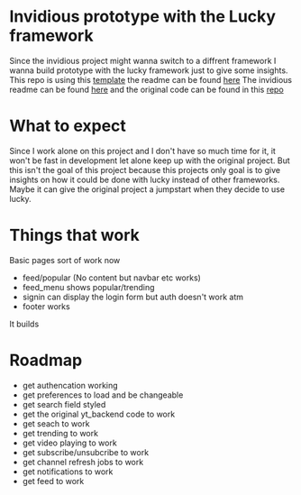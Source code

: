 # Invidious prototype with the Lucky framework

Since the invidious project might wanna switch to a diffrent framework I wanna build prototype with the lucky framework just to give some insights.
This repo is using this [template](https://github.com/stephendolan/lucky_jumpstart/) the readme can be found [here](https://github.com/11Tuvork28/Invidious_lucky_prototype/blob/main/README_TEMPLATE.md)
The invidious readme can be found [here](https://github.com/iv-org/invidious/blob/master/README.md) and the original code can be found in this [repo](https://github.com/iv-org/invidious/)

# What to expect

Since I work alone on this project and I don't have so much time for it, it won't be fast in development let alone keep up with the original project.
But this isn't the goal of this project because this projects only goal is to give insights on how it could be done with lucky instead of other frameworks.
Maybe it can give the original project a jumpstart when they decide to use lucky.

# Things that work
Basic pages sort of work now
  - feed/popular (No content but navbar etc works)
  - feed_menu shows popular/trending
  - signin can display the login form but auth doesn't work atm
  - footer works

It builds
# Roadmap
-  get authencation working
-  get preferences to load and be changeable
-  get search field styled
-  get the original yt_backend code to work
-  get seach to work
-  get trending to work
-  get video playing to work
-  get subscribe/unsubcribe to work
-  get channel refresh jobs to work
-  get notifications to work
-  get feed to work
